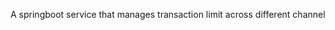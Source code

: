 A springboot service that manages transaction limit across different channel

[//]: # (4ef56a7c01cd9ef32bc34ef56a7c89ab=====2bc34ef56a7c89ab4ef56a7c01cd9ed3)